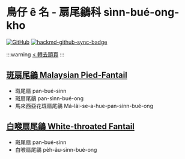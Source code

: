 # 鳥仔 ê 名 - 扇尾鶲科 sìnn-bué-ong-kho

[![GitHub](https://img.shields.io/badge/GitHub-black?logo=github)](https://github.com/siansiansu/tsiau-a-e-mia)
[![hackmd-github-sync-badge](https://hackmd.io/XGUc5jKmTISaFIn0F5-PPQ/badge)](https://hackmd.io/XGUc5jKmTISaFIn0F5-PPQ)

:::warning
[< 轉去頭頁](https://hackmd.io/@siansiansu/Hy4VzNvha)
:::

## [斑扇尾鶲 Malaysian Pied-Fantail](https://ebird.org/species/piefan1)

- 斑尾扇 pan-bué-sìnn
- 斑扇尾鶲 pan-sìnn-bué-ong
- 馬來西亞花斑扇尾鶲 Má-lâi-se-a-hue-pan-sìnn-bué-ong

## [白喉扇尾鶲 White-throated Fantail](https://ebird.org/species/whtfan1)

- 斑尾扇 pan-bué-sìnn
- 白喉扇尾鶲 pe̍h-âu-sìnn-bué-ong
